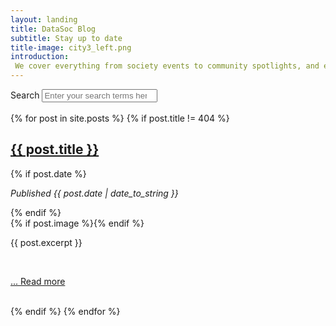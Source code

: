 ```yaml
---
layout: landing
title: DataSoc Blog
subtitle: Stay up to date
title-image: city3_left.png
introduction: 
 We cover everything from society events to community spotlights, and even Interviews with the President!
---
```

<script type="text/javascript" src="assets/js/paginate.js"></script>

<div class="hero-body">
  <div class="container">
    <div class="input-group">
                <label for="searchBox">Search</label>
                <input type="search" id="searchBox" placeholder="Enter your search terms here...">
    </div>
    <br>
    <table class="table is-fullwidth myTable">
        <tbody>
        {% for post in site.posts %}
        <tr>
            {% if post.title != 404 %}
            <h2 class="title is-1 centered"><a href="{{ post.url }}">{{ post.title }}</a></h2>
            {% if post.date %}<p> <i>Published {{ post.date | date_to_string }}</i></p>{% endif %}
            <br>
            {% if post.image %}<span class="image main"><img src="{{ site.baseurl }}/{{ post.image }}" alt="" /></span>{% endif %}
            <p>{{ post.excerpt }}</p>
            <br>
            <p><a href="{{ post.url }}"> ... Read more</a></p>
            <br>
            {% endif %}
        </tr>
        {% endfor %}
        </tbody>
    </table>
  </div>
</div>
<script>
  let options = {
    numberPerPage: 1,
    goBar:true, 
    pageCounter:true, 
  };
  let filterOptions = {
    el:'#searchBox' 
  };
    paginate.init('.myTable',options,filterOptions);
</script>
